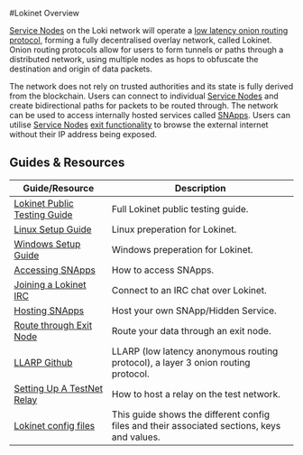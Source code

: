 #Lokinet Overview

[Service Nodes](../ServiceNodes/SNOverview.md) on the Loki network will operate a [low latency onion routing protocol](../Lokinet/LLARP.md), forming a fully decentralised overlay network, called Lokinet. Onion routing protocols allow for users to form tunnels or paths through a distributed network, using multiple nodes as hops to obfuscate the destination and origin of data packets.  

The network does not rely on trusted authorities and its state is fully derived from the blockchain.  Users can connect to individual [Service Nodes](../ServiceNodes/SNOverview.md) and create bidirectional paths for packets to be routed through.  The network can be used to access internally hosted services called [SNApps](../Lokinet/SNApps.md). Users can utilise [Service Nodes](../ServiceNodes/SNOverview.md) [exit functionality](/ServiceNodes/ServiceNodeFunctions/#exit-nodes) to browse the external internet without their IP address being exposed.


## Guides & Resources

| **Guide/Resource**                                                      	| **Description**                                                                             	|
|-------------------------------------------------------------------------	|---------------------------------------------------------------------------------------------	|
| [Lokinet Public Testing Guide](../Lokinet/Guides/PublicTestingGuide.md) 	| Full Lokinet public testing guide.                                                          	|
| [Linux Setup Guide](../Lokinet/Guides/Install.md)                            	| Linux preperation for Lokinet.                                                           	|
| [Windows Setup Guide](../Lokinet/Guides/lokinet-windows-guide.md)| Windows preperation for Lokinet.|
| [Accessing SNApps](../Lokinet/Guides/AccessingSNApps.md)                	| How to access SNApps.                                                                       	|
| [Joining a Lokinet IRC](../Lokinet/Guides/LokinetIRC.md)                	| Connect to an IRC chat over Lokinet.                                                        	|
| [Hosting SNApps](../Lokinet/Guides/HostingSNApps.md)                    	| Host your own SNApp/Hidden Service.                                                         	|
| [Route through Exit Node](../Lokinet/Guides/RouteThroughExitNode.md)    	| Route your data through an exit node.                                                       	|
| [LLARP Github](https://github.com/loki-project/loki-network)            	| LLARP (low latency anonymous routing protocol), a layer 3 onion routing protocol.           	|
| [Setting Up A TestNet Relay](../Lokinet/Guides/TestNetRelay.md)         	| How to host a relay on the test network.                                                    	|
| [Lokinet config files](../Lokinet/Guides/LokinetConfig.md)              	| This guide shows the different config files and their associated sections, keys and values. 	|